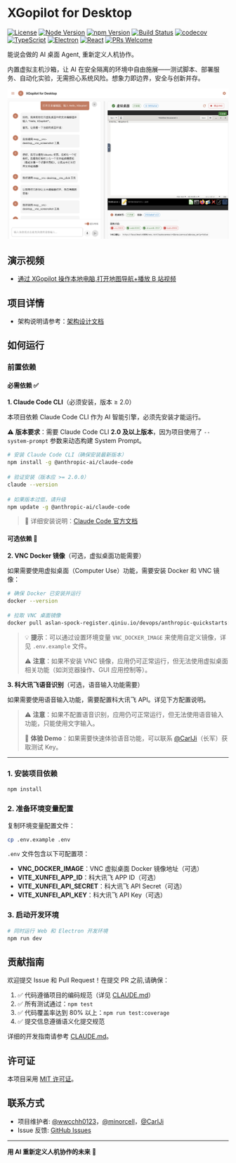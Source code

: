 # XGopilot for Desktop

[![License](https://img.shields.io/badge/license-MIT-blue.svg)](LICENSE)
[![Node Version](https://img.shields.io/badge/node-%3E%3D18.0.0-brightgreen.svg)](https://nodejs.org)
[![npm Version](https://img.shields.io/badge/npm-v0.1.0-orange.svg)](package.json)
[![Build Status](https://img.shields.io/badge/build-passing-success.svg)](https://github.com/CarlJi/hackathonGO/actions)
[![codecov](https://codecov.io/gh/wwcchh0123/hackathonGO/branch/main/graph/badge.svg)](https://codecov.io/gh/wwcchh0123/hackathonGO)
[![TypeScript](https://img.shields.io/badge/TypeScript-5.0-blue.svg)](https://www.typescriptlang.org/)
[![Electron](https://img.shields.io/badge/Electron-30-47848F.svg)](https://www.electronjs.org/)
[![React](https://img.shields.io/badge/React-18-61DAFB.svg)](https://reactjs.org/)
[![PRs Welcome](https://img.shields.io/badge/PRs-welcome-brightgreen.svg)](CONTRIBUTING.md)

能说会做的 AI 桌面 Agent, 重新定义人机协作。

内置虚拟主机沙箱，让 AI 在安全隔离的环境中自由施展——测试脚本、部署服务、自动化实验，无需担心系统风险。想象力即边界，安全与创新并存。

![](./assets/intro.png)

## 演示视频

- [通过 XGopilot 操作本地电脑,打开地图导航+播放 B 站视频](https://www.bilibili.com/video/BV1oTszz7EuP)

## 项目详情

- 架构说明请参考：[架构设计文档](docs/ARCHITECTURE_DETAILED.md)

## 如何运行

### 前置依赖

#### 必需依赖 ✅

**1. Claude Code CLI**（必须安装，版本 ≥ 2.0）

本项目依赖 Claude Code CLI 作为 AI 智能引擎，必须先安装才能运行。

⚠️ **版本要求**：需要 Claude Code CLI **2.0 及以上版本**，因为项目使用了 `--system-prompt` 参数来动态构建 System Prompt。

```bash
# 安装 Claude Code CLI（确保安装最新版本）
npm install -g @anthropic-ai/claude-code

# 验证安装（版本应 >= 2.0.0）
claude --version

# 如果版本过低，请升级
npm update -g @anthropic-ai/claude-code
```

> 📖 详细安装说明：[Claude Code 官方文档](https://docs.anthropic.com/claude/docs/claude-code)

#### 可选依赖 🔧

**2. VNC Docker 镜像**（可选，虚拟桌面功能需要）

如果需要使用虚拟桌面（Computer Use）功能，需要安装 Docker 和 VNC 镜像：

```bash
# 确保 Docker 已安装并运行
docker --version

# 拉取 VNC 桌面镜像
docker pull aslan-spock-register.qiniu.io/devops/anthropic-quickstarts:computer-use-demo-latest
```

> 💡 **提示**：可以通过设置环境变量 `VNC_DOCKER_IMAGE` 来使用自定义镜像，详见 `.env.example` 文件。
>
> ⚠️ **注意**：如果不安装 VNC 镜像，应用仍可正常运行，但无法使用虚拟桌面相关功能（如浏览器操作、GUI 应用控制等）。

**3. 科大讯飞语音识别**（可选，语音输入功能需要）

如果需要使用语音输入功能，需要配置科大讯飞 API。详见下方配置说明。

> ⚠️ **注意**：如果不配置语音识别，应用仍可正常运行，但无法使用语音输入功能，只能使用文字输入。
>
> 💬 **体验 Demo**：如果需要快速体验语音功能，可以联系 [@CarlJi](https://github.com/CarlJi)（长军）获取测试 Key。

---

### 1. 安装项目依赖

```bash
npm install
```

### 2. 准备环境变量配置

复制环境变量配置文件：

```bash
cp .env.example .env
```

`.env` 文件包含以下可配置项：

- **VNC_DOCKER_IMAGE**：VNC 虚拟桌面 Docker 镜像地址（可选）
- **VITE_XUNFEI_APP_ID**：科大讯飞 APP ID（可选）
- **VITE_XUNFEI_API_SECRET**：科大讯飞 API Secret（可选）
- **VITE_XUNFEI_API_KEY**：科大讯飞 API Key（可选）

### 3. 启动开发环境

```bash
# 同时运行 Web 和 Electron 开发环境
npm run dev

```

## 贡献指南

欢迎提交 Issue 和 Pull Request！在提交 PR 之前,请确保：

1. ✅ 代码遵循项目的编码规范（详见 [CLAUDE.md](CLAUDE.md)）
2. ✅ 所有测试通过：`npm test`
3. ✅ 代码覆盖率达到 80% 以上：`npm run test:coverage`
4. ✅ 提交信息遵循语义化提交规范

详细的开发指南请参考 [CLAUDE.md](CLAUDE.md)。

## 许可证

本项目采用 [MIT 许可证](LICENSE)。

## 联系方式

- 项目维护者: [@wwcchh0123](https://github.com/wwcchh0123)，[@minorcell](https://github.com/minorcell)，[@CarlJi](https://github.com/CarlJi)
- Issue 反馈: [GitHub Issues](https://github.com/CarlJi/hackathonGO/issues)

---

**用 AI 重新定义人机协作的未来** 🚀
